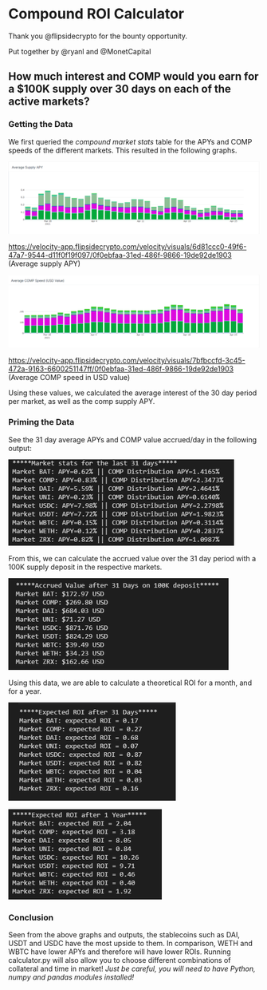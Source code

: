 # Compound ROI Calculator

Thank you @flipsidecrypto for the bounty opportunity.

Put together by @ryanl and @MonetCapital

## How much interest and COMP would you earn for a $100K supply over 30 days on each of the active markets?

### Getting the Data
We first queried the *compound market stats* table for the APYs and COMP speeds of the different markets. This resulted in the following graphs.

![Average supply APY](/outputs/apy.png)

https://velocity-app.flipsidecrypto.com/velocity/visuals/6d81ccc0-49f6-47a7-9544-d11f0f19f097/0f0ebfaa-31ed-486f-9866-19de92de1903
(Average supply APY)

![Average COMP speed (USD)](/outputs/average_comp.png)

https://velocity-app.flipsidecrypto.com/velocity/visuals/7bfbccfd-3c45-472a-9163-6600251147ff/0f0ebfaa-31ed-486f-9866-19de92de1903
(Average COMP speed in USD value)

Using these values, we calculated the average interest of the 30 day period per market, as well as the comp supply APY.

### Priming the Data
See the 31 day average APYs and COMP value accrued/day in the following output:

![Average APY and COMP](/outputs/market_interests.png)

From this, we can calculate the accrued value over the 31 day period with a 100K supply deposit in the respective markets.

![Value](/outputs/accrued_value.png)

Using this data, we are able to calculate a theoretical ROI for a month, and for a year.

![ROI Month](/outputs/roi_month.png)

![ROI Year](/outputs/roi_year.png)

### Conclusion
Seen from the above graphs and outputs, the stablecoins such as DAI, USDT and USDC have the most upside to them. In comparison, WETH and WBTC have lower APYs and therefore will have lower ROIs.
Running calculator.py will also allow you to choose different combinations of collateral and time in market! *Just be careful, you will need to have Python, numpy and pandas modules installed!*
